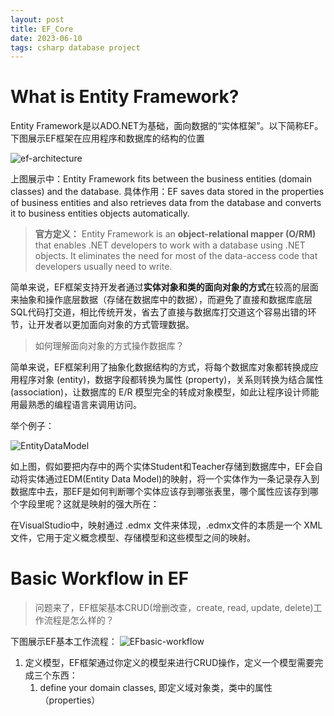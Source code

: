 ```yaml
---
layout: post
title: EF_Core
date: 2023-06-10
tags: csharp database project
---
```


# What is Entity Framework?

Entity Framework是以ADO.NET为基础，面向数据的“实体框架”。以下简称EF。下图展示EF框架在应用程序和数据库的结构的位置

<!--more-->

![ef-architecture]({{site.baseurl}}/assets/img/ef-in-app-architecture.jpg)

上图展示中：Entity Framework fits between the business entities (domain classes) and the database. 
具体作用：EF saves data stored in the properties of business entities and also retrieves data from the database and converts it to business entities objects automatically. 

> **官方定义：** Entity Framework is an **object-relational mapper (O/RM)** that enables .NET developers to work with a database using .NET objects. It eliminates the need for most of the data-access code that developers usually need to write.

简单来说，EF框架支持开发者通过**实体对象和类的面向对象的方式**在较高的层面来抽象和操作底层数据（存储在数据库中的数据），而避免了直接和数据库底层SQL代码打交道，相比传统开发，省去了直接与数据库打交道这个容易出错的环节，让开发者以更加面向对象的方式管理数据。

> 如何理解面向对象的方式操作数据库？

简单来说，EF框架利用了抽象化数据结构的方式，将每个数据库对象都转换成应用程序对象 (entity)，数据字段都转换为属性 (property)，关系则转换为结合属性 (association)，让数据库的 E/R 模型完全的转成对象模型，如此让程序设计师能用最熟悉的编程语言来调用访问。 

<!--more-->

举个例子：

![EntityDataModel]({{site.baseurl}}/assets/img/EntityDataModel.png)

如上图，假如要把内存中的两个实体Student和Teacher存储到数据库中，EF会自动将实体通过EDM(Entity Data Model)的映射，将一个实体作为一条记录存入到数据库中去，那EF是如何判断哪个实体应该存到哪张表里，哪个属性应该存到哪个字段里呢？这就是映射的强大所在：

在VisualStudio中，映射通过  .edmx 文件来体现，.edmx文件的本质是一个 XML 文件，它用于定义概念模型、存储模型和这些模型之间的映射。

# Basic Workflow in EF

> 问题来了，EF框架基本CRUD(增删改查，create, read, update, delete)工作流程是怎么样的？

下图展示EF基本工作流程：
![EFbasic-workflow]({{site.baseurl}}/assets/img/basic-workflow.png)

1. 定义模型，EF框架通过你定义的模型来进行CRUD操作，定义一个模型需要完成三个东西：
   1. define your domain classes, 即定义域对象类，类中的属性（properties）
